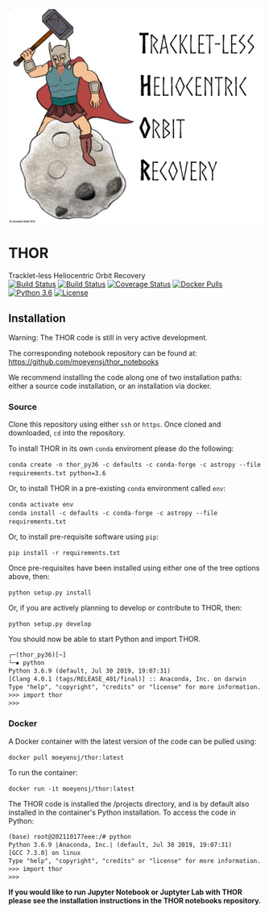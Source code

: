 ![banner](docs/banner.png)
# THOR
Tracklet-less Heliocentric Orbit Recovery  
[![Build Status](https://dev.azure.com/moeyensj/thor/_apis/build/status/moeyensj.thor?branchName=master)](https://dev.azure.com/moeyensj/thor/_build/latest?definitionId=2&branchName=master)
[![Build Status](https://www.travis-ci.com/moeyensj/thor.svg?token=sWjpnqPgpHyuq3j7qPuj&branch=master)](https://www.travis-ci.com/moeyensj/thor)
[![Coverage Status](https://coveralls.io/repos/github/moeyensj/thor/badge.svg?branch=master&t=pdSkQA)](https://coveralls.io/github/moeyensj/thor?branch=master)
[![Docker Pulls](https://img.shields.io/docker/pulls/moeyensj/thor)](https://hub.docker.com/r/moeyensj/thor)  
[![Python 3.6](https://img.shields.io/badge/Python-3.6%2B-blue)](https://img.shields.io/badge/Python-3.6%2B-blue)
[![License](https://img.shields.io/badge/License-BSD%203--Clause-blue.svg)](https://opensource.org/licenses/BSD-3-Clause)  

## Installation

Warning: The THOR code is still in very active development. 

The corresponding notebook repository can be found at: https://github.com/moeyensj/thor_notebooks

We recommend installing the code along one of two installation paths: either a source code installation, or an installation via docker. 

### Source
Clone this repository using either `ssh` or `https`. Once cloned and downloaded, `cd` into the repository. 

To install THOR in its own `conda` enviroment please do the following:  

```conda create -n thor_py36 -c defaults -c conda-forge -c astropy --file requirements.txt python=3.6```  

Or, to install THOR in a pre-existing `conda` environment called `env`:  

```conda activate env```  
```conda install -c defaults -c conda-forge -c astropy --file requirements.txt```  

Or, to install pre-requisite software using `pip`:  

```pip install -r requirements.txt```

Once pre-requisites have been installed using either one of the tree options above, then:  

```python setup.py install```

Or, if you are actively planning to develop or contribute to THOR, then:

```python setup.py develop```

You should now be able to start Python and import THOR. 
```
┌─(thor_py36)[~]
└─▪ python
Python 3.6.9 (default, Jul 30 2019, 19:07:31) 
[Clang 4.0.1 (tags/RELEASE_401/final)] :: Anaconda, Inc. on darwin
Type "help", "copyright", "credits" or "license" for more information.
>>> import thor
>>> 
```

### Docker

A Docker container with the latest version of the code can be pulled using:  

```docker pull moeyensj/thor:latest```

To run the container:  

```docker run -it moeyensj/thor:latest```

The THOR code is installed the /projects directory, and is by default also installed in the container's Python installation. 
To access the code in Python: 
```
(base) root@202110177eee:/# python
Python 3.6.9 |Anaconda, Inc.| (default, Jul 30 2019, 19:07:31) 
[GCC 7.3.0] on linux
Type "help", "copyright", "credits" or "license" for more information.
>>> import thor
>>> 
```

**If you would like to run Jupyter Notebook or Juptyter Lab with THOR please see the installation instructions in the THOR notebooks repository.**
